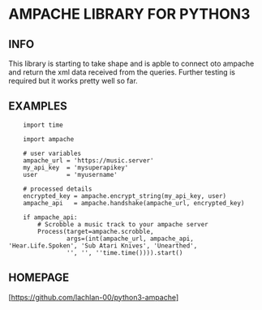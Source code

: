 # AMPACHE LIBRARY FOR PYTHON3

## INFO

This library is starting to take shape and is apble to connect oto ampache and return the xml data received from the queries.
Further testing is required but it works pretty well so far.

## EXAMPLES

```python3
    import time

    import ampache

    # user variables
    ampache_url = 'https://music.server'
    my_api_key  = 'mysuperapikey'
    user        = 'myusername'

    # processed details
    encrypted_key = ampache.encrypt_string(my_api_key, user)
    ampache_api   = ampache.handshake(ampache_url, encrypted_key)

    if ampache_api:
        # Scrobble a music track to your ampache server
        Process(target=ampache.scrobble,
                args=(int(ampache_url, ampache_api, 'Hear.Life.Spoken', 'Sub Atari Knives', 'Unearthed',
                '', '', ''time.time()))).start()
```

## HOMEPAGE

[https://github.com/lachlan-00/python3-ampache]
